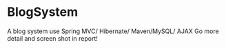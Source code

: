 # BlogSystem
A blog system use Spring MVC/ Hibernate/ Maven/MySQL/ AJAX
Go more detail and screen shot in report!
